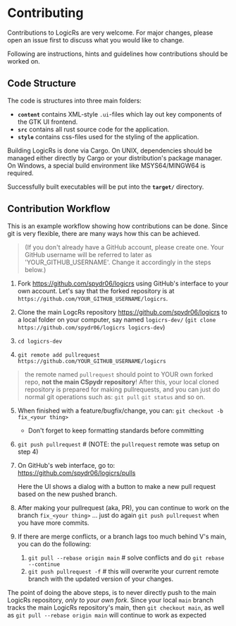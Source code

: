 # Contributing

Contributions to LogicRs are very welcome. For major changes, please open an issue first to discuss what you would like to change.

Following are instructions, hints and guidelines how contributions should be worked on.

## Code Structure

The code is structures into three main folders:
- **`content`** contains XML-style `.ui`-files which lay out key components of the GTK UI frontend.
- **`src`** contains all rust source code for the application.
- **`style`** contains css-files used for the styling of the application.
  
Building LogicRs is done via Cargo. On UNIX, dependencies should be managed either directly by Cargo or your distribution's package manager. 
On Windows, a special build environment like MSYS64/MINGW64 is required.

Successfully built executables will be put into the **`target/`** directory.

## Contribution Workflow

This is an example workflow showing how contributions can be done.
Since git is very flexible, there are many ways how this can be achieved.

> (If you don't already have a GitHub account, please create one. Your GitHub username will be referred to later as 'YOUR_GITHUB_USERNAME'. Change it accordingly in the steps below.)

1. Fork https://github.com/spydr06/logicrs using GitHub's interface to your own account. Let's say that the forked repository is at
`https://github.com/YOUR_GITHUB_USERNAME/logicrs`.

2. Clone the main LogcRs repository https://github.com/spydr06/logicrs to a local folder on your computer, say named `logicrs-dev/` (`git clone https://github.com/spydr06/logicrs logicrs-dev`)
3. `cd logicrs-dev`
4. `git remote add pullrequest https://github.com/YOUR_GITHUB_USERNAME/logicrs`
> the remote named `pullrequest` should point to YOUR own forked repo, **not the main CSpydr repository**! 
After this, your local cloned repository is prepared for making pullrequests, and you can just do normal git operations such as:
`git pull` `git status` and so on.

5. When finished with a feature/bugfix/change, you can:
`git checkout -b fix_<your thing>`
   - Don't forget to keep formatting standards before committing
6. `git push pullrequest`  # (NOTE: the `pullrequest` remote was setup on step 4)
7. On GitHub's web interface, go to: https://github.com/spydr06/logicrs/pulls

   Here the UI shows a dialog with a button to make a new pull request based on the new pushed branch.

8. After making your pullrequest (aka, PR), you can continue to work on the branch `fix_<your thing>` ... just do again `git push pullrequest` when you have more commits.

9. If there are merge conflicts, or a branch lags too much behind V's main, you can do the following:

   1. `git pull --rebase origin main` # solve conflicts and do
   `git rebase --continue`
   2. `git push pullrequest -f` # this will overwrite your current remote branch
   with the updated version of your changes.

The point of doing the above steps, is to never directly push to the main LogicRs repository, *only to your own fork*. Since your local `main` branch tracks the
main LogicRs repository's main, then `git checkout main`, as well as
`git pull --rebase origin main` will continue to work as expected


